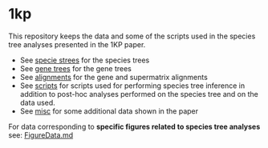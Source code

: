 # 1kp

This repository keeps the data and some of the scripts used in the species tree analyses presented in the 1KP paper.

* See [specie strees](speciestrees) for the species trees
* See [gene trees](genetrees) for the gene trees
* See [alignments](alignments) for the gene and supermatrix alignments
* See [scripts](scripts) for scripts used for performing species tree inference in addition to post-hoc analyses performed on the species tree and on the data used. 
* See [misc](misc) for some additional data shown in the paper

For data corresponding to **specific figures related to species tree analyses** see: [FigureData.md](FigureData.md)
